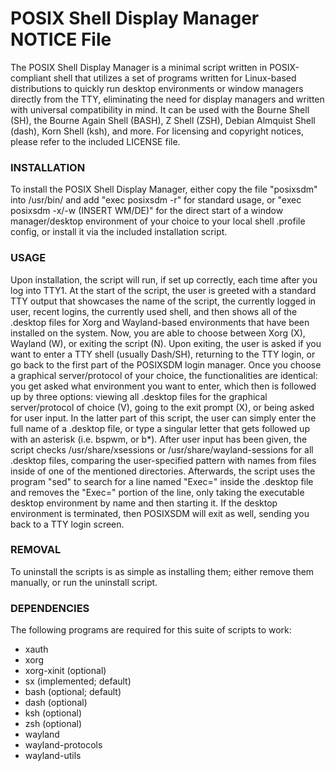   # POSIX Shell Display Manager NOTICE File

The POSIX Shell Display Manager is a minimal script written in POSIX-compliant shell that utilizes a set of programs
written for Linux-based distributions to quickly run desktop environments
or window managers directly from the TTY, eliminating the need for display managers and written
with universal compatibility in mind. It can be used with the
Bourne Shell (SH), the Bourne Again Shell (BASH), Z Shell (ZSH), Debian Almquist Shell (dash), Korn Shell (ksh), and more.
For licensing and copyright notices, please refer to the included LICENSE file.

### INSTALLATION
To install the POSIX Shell Display Manager, either copy the file "posixsdm" into /usr/bin/ and add "exec posixsdm -r" for standard usage, or "exec posixsdm -x/-w (INSERT WM/DE)" for the direct start of a window manager/desktop environment of your choice to your local shell .profile config, or install it via the included installation script.

### USAGE
Upon installation, the script will run, if set up correctly, each time after you log into TTY1.
At the start of the script, the user is greeted with a standard TTY output that showcases the name of the script, the currently logged in user, recent logins, the currently used shell, and then shows all of the .desktop files for Xorg and Wayland-based environments that have been installed on the system.
Now, you are able to choose between Xorg (X), Wayland (W), or exiting the script (N). Upon exiting, the user is asked if you want to enter a TTY shell (usually Dash/SH), returning to the TTY login, or go back to the first part of the POSIXSDM login manager.
Once you choose a graphical server/protocol of your choice, the functionalities are identical: you get asked what environment you want to enter, which then is followed up by three options: viewing all .desktop files for the graphical server/protocol of choice (V), going to the exit prompt (X), or being asked for user input.
In the latter part of this script, the user can simply enter the full name of a .desktop file, or type a singular letter that gets followed up with an asterisk (i.e. bspwm, or b*).
After user input has been given, the script checks /usr/share/xsessions or /usr/share/wayland-sessions for all .desktop files, comparing the user-specified pattern with names from files inside of one of the mentioned directories.
Afterwards, the script uses the program "sed" to search for a line named "Exec=" inside the .desktop file and removes the "Exec=" portion of the line, only taking the executable desktop environment by name and then starting it.
If the desktop environment is terminated, then POSIXSDM will exit as well, sending you back to a TTY login screen.

### REMOVAL
To uninstall the scripts is as simple as installing them; either remove them manually, or run the uninstall script.

### DEPENDENCIES
The following programs are required for this suite of scripts to work:

- xauth
- xorg
- xorg-xinit (optional)
- sx (implemented; default)
- bash (optional; default)
- dash (optional)
- ksh (optional)
- zsh (optional)
- wayland
- wayland-protocols
- wayland-utils
